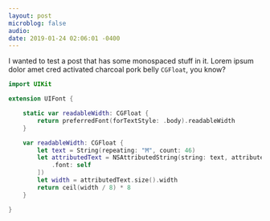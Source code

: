 ```yaml
---
layout: post
microblog: false
audio: 
date: 2019-01-24 02:06:01 -0400
---
```


I wanted to test a post that has some monospaced stuff in it. Lorem ipsum dolor amet cred activated charcoal pork belly `CGFloat`, you know?

```swift
import UIKit

extension UIFont {

    static var readableWidth: CGFloat {
        return preferredFont(forTextStyle: .body).readableWidth
    }

    var readableWidth: CGFloat {
        let text = String(repeating: "M", count: 46)
        let attributedText = NSAttributedString(string: text, attributes: [
            .font: self
        ])
        let width = attributedText.size().width
        return ceil(width / 8) * 8
    }

}
```
